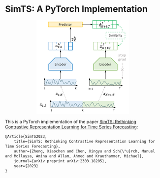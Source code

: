 # SimTS: A PyTorch Implementation

<p align="center">
  <img src="./demo/model.png" width="300">
</p>

This is a PyTorch implementation of the paper [SimTS: Rethinking Contrastive Representation Learning for Time Series Forecasting](https://arxiv.org/abs/2303.18205):
```
@Article{SimTS2023,
    title={SimTS: Rethinking Contrastive Representation Learning for Time Series Forecasting},
    author={Zheng, Xiaochen and Chen, Xingyu and Sch{\"u}rch, Manuel and Mollaysa, Amina and Allam, Ahmed and Krauthammer, Michael},
    journal={arXiv preprint arXiv:2303.18205},
    year={2023}
}
```

